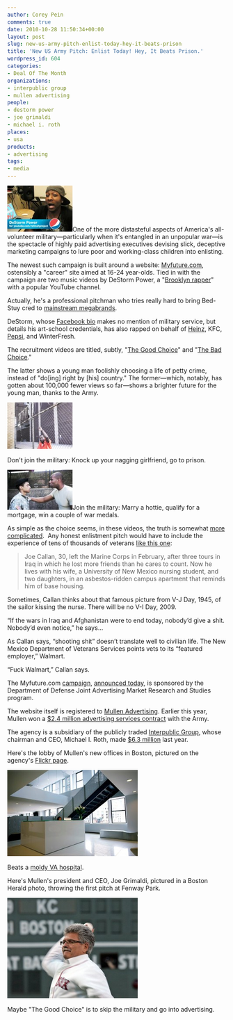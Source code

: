 ```yaml
---
author: Corey Pein
comments: true
date: 2010-10-28 11:50:34+00:00
layout: post
slug: new-us-army-pitch-enlist-today-hey-it-beats-prison
title: 'New US Army Pitch: Enlist Today! Hey, It Beats Prison.' 
wordpress_id: 604
categories:
- Deal Of The Month
organizations:
- interpublic group
- mullen advertising
people:
- destorm power
- joe grimaldi
- michael i. roth
places:
- usa
products:
- advertising
tags:
- media
---
```


![](/images/2010/10/DeStorm-pepsi-video-150x106.jpg)One of the more distasteful aspects of America's all-volunteer military—particularly when it's entangled in an unpopular war—is the spectacle of highly paid advertising executives devising slick, deceptive marketing campaigns to lure poor and working-class children into enlisting.

The newest such campaign is built around a website: [Myfuture.com](http://www.myfuture.com/), ostensibly a "career" site aimed at 16-24 year-olds. Tied in with the campaign are two music videos by DeStorm Power, a "[Brooklyn rapper](http://www.youtube.com/watch?v=zD_YUqA4sXg)" with a popular YouTube channel.

Actually, he's a professional pitchman who tries really hard to bring Bed-Stuy cred to [mainstream megabrands](http://twitter.com/DeStorm/status/28911230604).

DeStorm, whose [Facebook bio](http://www.facebook.com/DeStormPower?v=info) makes no mention of military service, but details his art-school credentials, has also rapped on behalf of [Heinz](http://www.nydailynews.com/ny_local/brooklyn/2009/08/11/2009-08-11_hes_jingling_all_the_way_rapper_rhymes_for_heinz_5g_prize.html), KFC, [Pepsi](http://www.youtube.com/watch?v=gw53I-zK1Cw), and WinterFresh.

The recruitment videos are titled, subtly, "[The Good Choice](http://www.youtube.com/watch?v=CRNm6r6O-5k&feature=channel)" and "[The Bad Choice](http://www.youtube.com/watch?v=r8nRIhkctvw&feature=channel)."

The latter shows a young man foolishly choosing a life of petty crime, instead of "do[ing] right by [his] country." The former—which, notably, has gotten about 100,000 fewer views so far—shows a brighter future for the young man, thanks to the Army.

<!-- more -->

![](/images/2010/10/DeStorm-MyFuture-ad-video2-150x107.jpg)

Don't join the military: Knock up your nagging girlfriend, go to prison.

![](/images/2010/10/DeStorm-MyFuture-ad-video-150x92.jpg)Join the military: Marry a hottie, qualify for a mortgage, win a couple of war medals.

As simple as the choice seems, in these videos, the truth is somewhat [more complicated](http://www.nytimes.com/2010/10/17/us/17bcvets.html).  Any honest enlistment pitch would have to include the experience of tens of thousands of veterans [like this one](http://www.sfreporter.com/santafe/article-4226-its-not-over.html):


> Joe Callan, 30, left the Marine Corps in February, after three tours in Iraq in which he lost more friends than he cares to count. Now he lives with his wife, a University of New Mexico nursing student, and two daughters, in an asbestos-ridden campus apartment that reminds him of base housing.

Sometimes, Callan thinks about that famous picture from V-J Day, 1945, of the sailor kissing the nurse. There will be no V-I Day, 2009.

“If the wars in Iraq and Afghanistan were to end today, nobody’d give a shit. Nobody’d even notice,” he says...

As Callan says, “shooting shit” doesn’t translate well to civilian life. The New Mexico Department of Veterans Services points vets to its “featured employer,” Walmart.

“Fuck Walmart,” Callan says.


The Myfuture.com [campaign](http://www.defense.gov//releases/release.aspx?releaseid=14012), [announced today](http://www.defense.gov//news/newsarticle.aspx?id=61441), is sponsored by the Department of Defense Joint Advertising Market Research and Studies program.

The website itself is registered to [Mullen Advertising](http://www.mullen.com/about/). Earlier this year, Mullen won a [$2.4 million advertising services contract](http://usaspending.gov/explore?carryfilters=on&overridecook=yes&fromfiscal=yes&tab=By+Prime+Awardee&typeofview=complete&comingfrom=searchresults&frompage=contracts&modnumber=0&transactionnumber=0&idvpiid=W91WAW07D0012&piid=0046&fiscal_year=2010&pop_state=MA&maj_contracting_agency=97&mod_agency=2100&contractorid=2405409&record_id=45748806) with the Army.

The agency is a subsidiary of the publicly traded [Interpublic Group](http://www.interpublic.com/companyfinder/companydetail?company=31&cname=Mullen), whose chairman and CEO, Michael I. Roth, made [$6.3 million](http://www.forbes.com/lists/2010/12/boss-10_Michael-I-Roth_JYP5.html) last year.

Here's the lobby of Mullen's new offices in Boston, pictured on the agency's [Flickr page](http://www.flickr.com/photos/mullenadvertising).

![](/images/2010/10/mullen-advertising-boston-lobby-300x198.jpg)

Beats a [moldy VA hospital](http://www.washingtonpost.com/wp-srv/nation/walter-reed/index.html).

Here's Mullen's president and CEO, Joe Grimaldi, pictured in a Boston Herald photo, throwing the first pitch at Fenway Park.


[![](/images/2010/10/mullen-advertising-joe-grimaldi-first-pitch-300x231.jpg)](http://www.mullen.com/2009/07/playing-hardball/)


Maybe "The Good Choice" is to skip the military and go into advertising.
